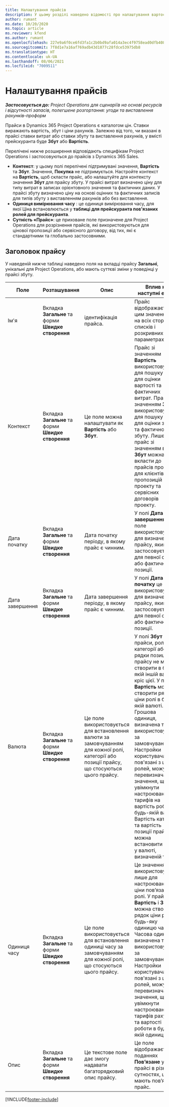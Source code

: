 ```yaml
---
title: Налаштування прайсів
description: У цьому розділі наведено відомості про налаштування вартості та прайсів.
author: rumant
ms.date: 10/20/2020
ms.topic: article
ms.reviewer: kfend
ms.author: rumant
ms.openlocfilehash: 227e9a6f0ce6fd3fa1c2b0bd9afa014a3ec4f9758ead0dfb408156535692575c
ms.sourcegitcommit: 7f8d1e7a16af769adb43d1877c28fdce53975db8
ms.translationtype: HT
ms.contentlocale: uk-UA
ms.lasthandoff: 08/06/2021
ms.locfileid: "7009511"
---
```

# <a name="set-up-price-lists"></a>Налаштування прайсів

_**Застосовується до:** Project Operations для сценаріїв на основі ресурсів і відсутності запасів, полегшене розгортання: угоди та виставлення рахунків-проформ_

Прайси в Dynamics 365 Project Operations є каталогом цін. Ставки виражають вартість, збут і ціни рахунків. Залежно від того, чи вказані в прайсі ставки витрат або ставки збуту та виставлення рахунків, у вмісті прейскуранта буде **Збут** або **Вартість**.

Перелічені нижче розширення відповідають специфікам Project Operations і застосовуються до прайсів з Dynamics 365 Sales.

- **Контекст**: у цьому полі перелічені підтримувані значення, **Вартість** та **Збут**. Значення, **Покупка** не підтримується. Настройте контекст на **Вартість**, щоб скласти прайс, або налаштуйте для контексту значення **Збут** для прайсу збуту. У прайсі витрат визначено ціну для типу витрат в записах орієнтовного значення та фактичних даних. У прайсі збуту визначено ціну на основі оцінних та фактичних записів для типів збуту з виставленням рахунків або без виставлення.
- **Одиниця вимірювання часу** : це одиниця вимірювання часу, для якої Ціна встановлюється у **таблиці для прейскуранта пов'язаних ролей для прейскуранта**.
- **Сутність «Прайс»**: це приховане поле призначене для Project Operations для розрізнення прайсів, які використовуються для цінової пропозиції або сервісного договору, від тих, які є стандартними та глобально застосовними.

## <a name="price-list-header"></a>Заголовок прайсу

У наведеній нижче таблиці наведено поля на вкладці прайсу **Загальні**, унікальні для Project Operations, або мають суттєві зміни у поведінці у прайсі збуту.

| Поле | Розташування | Опис | Вплив на наступні етапи |
| --- | --- | --- | --- |
| Ім'я | Вкладка **Загальне** та форми **Швидке створення** | ідентифікація прайса. | Прайс відображається з цим значенням на всіх сторінках списків і розкривних параметрах.|
| Контекст | Вкладка **Загальне** та форми **Швидке створення** | Це поле можна налаштувати як **Вартість** або **Збут**. | Прайс зі значенням **Вартість** використовується для пошуку ціни для оцінки вартості та фактичних витрат. Прайс зі значенням **Збут** використовується для пошуку ціни для оцінки збуту та фактичного збуту. Лише прайс зі значенням вмісту **Збут** можна вкласти до прайсів проекту для клієнтів, пропозицій проекту та сервісних договорів проекту. |
| Дата початку | Вкладка **Загальне** та форми **Швидке створення** | Дата початку періоду, в якому прайс є чинним. | У полі **Дата завершення** це поле використовується для визначення прайсу, який застосовується для певної оцінки або фактичної позиції. |
| Дата завершення | Вкладка **Загальне** та форми **Швидке створення** | Дата завершення періоду, в якому прайс є чинним. | У полі **Дата початку** це поле використовується для визначення прайсу, який застосовується для певної оцінки або фактичної позиції. |
| Валюта | Вкладка **Загальне** та форми **Швидке створення** | Це поле використовується для встановлення валюти за замовчуванням для кожної ролі, категорії або позиції прайсу, що стосуються цього прайсу. | У полі **Збут** прайси, ролі, категорії або рядки позиції прайсу не можна створити в будь-якій іншій валюті кріс цієї. У прайсі **Вартість** можна створити рядок ціни ролі в будь-якій валюті. Грошова одиниця, визначена тут, використовується за замовчуванням. Настройки користувача, пов'язані з цінами ролей, можуть перевизначати це значення, щоб увімкнути настроювання тарифів на вартість роботи в будь-якій валюті. Вартість категорії та вартість позиції прайсу можна встановити тільки у валюті, визначеній тут. |
| Одиниця часу | Вкладка **Загальне** та форми **Швидке створення** | Це поле використовується для встановлення одиниці часу за замовчуванням для кожної ролі, що стосуються цього прайсу. | Це значення поля використовується лише для настроювання ціни пов’язаної ролі. У прайсах **Вартість** і **Збут** можна створити рядок ціни ролі за будь-яку одиницю часу. Часова одиниця, визначена тут, використовується за замовчуванням. Настройки користувача, пов'язані з цінами ролей, можуть перевизначати це значення, щоб увімкнути настроювання тарифів рахунку та вартості роботи в будь-якій одиниці часу. |
| Опис | Вкладка **Загальне** та форми **Швидке створення** | Це текстове поле дає змогу надавати багаторядковий опис прайсу. | Це поле відображається у поданнях **Пов’язане** у прайсі в різних сутностях, що мають пов’язаний прайс. |


[!INCLUDE[footer-include](../includes/footer-banner.md)]